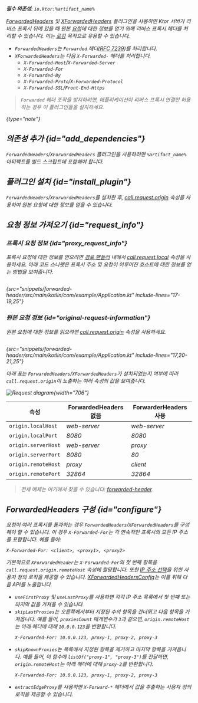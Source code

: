 [//]: # (title: 포워드된 헤더)

<show-structure for="chapter" depth="2"/>
<primary-label ref="server-plugin"/>

<var name="artifact_name" value="ktor-server-forwarded-header"/>
<var name="package_name" value="io.ktor.server.plugins.forwardedheaders"/>

<tldr>
<p>
<b>필수 의존성</b>: <code>io.ktor:%artifact_name%</code>
</p>
<var name="example_name" value="forwarded-header"/>
<include from="lib.topic" element-id="download_example"/>
<include from="lib.topic" element-id="native_server_supported"/>
</tldr>

[ForwardedHeaders](https://api.ktor.io/ktor-server/ktor-server-plugins/ktor-server-forwarded-header/io.ktor.server.plugins.forwardedheaders/-forwarded-headers.html) 및 [XForwardedHeaders](https://api.ktor.io/ktor-server/ktor-server-plugins/ktor-server-forwarded-header/io.ktor.server.plugins.forwardedheaders/-x-forwarded-headers.html) 플러그인을 사용하면 Ktor 서버가 리버스 프록시 뒤에 있을 때 원본 [요청](server-requests.md)에 대한 정보를 얻기 위해 리버스 프록시 헤더를 처리할 수 있습니다. 이는 [로깅](server-logging.md) 목적으로 유용할 수 있습니다.

* `ForwardedHeaders`는 `Forwarded` 헤더([RFC 7239](https://tools.ietf.org/html/rfc7239))를 처리합니다.
* `XForwardedHeaders`는 다음 `X-Forwarded-` 헤더를 처리합니다.
   - `X-Forwarded-Host`/`X-Forwarded-Server`
   - `X-Forwarded-For`
   - `X-Forwarded-By`
   - `X-Forwarded-Proto`/`X-Forwarded-Protocol`
   - `X-Forwarded-SSL`/`Front-End-Https`

> `Forwarded` 헤더 조작을 방지하려면, 애플리케이션이 리버스 프록시 연결만 허용하는 경우 이 플러그인들을 설치하세요.
>
{type="note"}

## 의존성 추가 {id="add_dependencies"}
`ForwardedHeaders`/`XForwardedHeaders` 플러그인을 사용하려면 `%artifact_name%` 아티팩트를 빌드 스크립트에 포함해야 합니다.

<include from="lib.topic" element-id="add_ktor_artifact"/>

## 플러그인 설치 {id="install_plugin"}

<tabs>
<tab title="ForwardedHeader">

<var name="plugin_name" value="ForwardedHeaders"/>
<include from="lib.topic" element-id="install_plugin"/>

</tab>

<tab title="XForwardedHeader">

<var name="plugin_name" value="XForwardedHeaders"/>
<include from="lib.topic" element-id="install_plugin"/>

</tab>
</tabs>

`ForwardedHeaders`/`XForwardedHeaders`를 설치한 후, [call.request.origin](#request_info) 속성을 사용하여 원본 요청에 대한 정보를 얻을 수 있습니다.

## 요청 정보 가져오기 {id="request_info"}

### 프록시 요청 정보 {id="proxy_request_info"}

프록시 요청에 대한 정보를 얻으려면 [경로 핸들러](server-routing.md#define_route) 내에서 [call.request.local](https://api.ktor.io/ktor-server/ktor-server-core/io.ktor.server.request/-application-request/local.html) 속성을 사용하세요.
아래 코드 스니펫은 프록시 주소 및 요청이 이루어진 호스트에 대한 정보를 얻는 방법을 보여줍니다.

```kotlin
```
{src="snippets/forwarded-header/src/main/kotlin/com/example/Application.kt" include-lines="17-19,25"}

### 원본 요청 정보 {id="original-request-information"}

원본 요청에 대한 정보를 읽으려면 [call.request.origin](https://api.ktor.io/ktor-server/ktor-server-core/io.ktor.server.plugins/origin.html) 속성을 사용하세요.

```kotlin
```
{src="snippets/forwarded-header/src/main/kotlin/com/example/Application.kt" include-lines="17,20-21,25"}

아래 표는 `ForwardedHeaders`/`XForwardedHeaders`가 설치되었는지 여부에 따라 `call.request.origin`이 노출하는 여러 속성의 값을 보여줍니다.

![Request diagram](forwarded-headers.png){width="706"}

| 속성               | ForwardedHeaders 없음 | ForwarderHeaders 사용 |
|--------------------|-----------------------|-----------------------|
| `origin.localHost` | _web-server_          | _web-server_          |
| `origin.localPort` | _8080_                | _8080_                |
| `origin.serverHost`| _web-server_          | _proxy_               |
| `origin.serverPort`| _8080_                | _80_                  |
| `origin.remoteHost`| _proxy_               | _client_              |
| `origin.remotePort`| _32864_               | _32864_               |

> 전체 예제는 여기에서 찾을 수 있습니다: [forwarded-header](https://github.com/ktorio/ktor-documentation/tree/%ktor_version%/codeSnippets/snippets/forwarded-header).

## ForwardedHeaders 구성 {id="configure"}

요청이 여러 프록시를 통과하는 경우 `ForwardedHeaders`/`XForwardedHeaders`를 구성해야 할 수 있습니다.
이 경우 `X-Forwarded-For`는 각 연속적인 프록시의 모든 IP 주소를 포함합니다. 예를 들어:

```HTTP
X-Forwarded-For: <client>, <proxy1>, <proxy2>
```

기본적으로 `XForwardedHeader`는 `X-Forwarded-For`의 첫 번째 항목을 `call.request.origin.remoteHost` 속성에 할당합니다.
또한 [IP 주소 선택](https://developer.mozilla.org/en-US/docs/Web/HTTP/Headers/X-Forwarded-For#selecting_an_ip_address)을 위한 사용자 정의 로직을 제공할 수 있습니다.
[XForwardedHeadersConfig](https://api.ktor.io/ktor-server/ktor-server-plugins/ktor-server-forwarded-header/io.ktor.server.plugins.forwardedheaders/-x-forwarded-headers-config/index.html)는 이를 위해 다음 API를 노출합니다.

- `useFirstProxy` 및 `useLastProxy`를 사용하면 각각 IP 주소 목록에서 첫 번째 또는 마지막 값을 가져올 수 있습니다.
- `skipLastProxies`는 오른쪽에서부터 지정된 수의 항목을 건너뛰고 다음 항목을 가져옵니다.
   예를 들어, `proxiesCount` 매개변수가 `3`과 같으면, `origin.remoteHost`는 아래 헤더에 대해 `10.0.0.123`을 반환합니다.
   ```HTTP
   X-Forwarded-For: 10.0.0.123, proxy-1, proxy-2, proxy-3
   ```
- `skipKnownProxies`는 목록에서 지정된 항목을 제거하고 마지막 항목을 가져옵니다.
   예를 들어, 이 함수에 `listOf("proxy-1", "proxy-3")`를 전달하면, `origin.remoteHost`는 아래 헤더에 대해 `proxy-2`를 반환합니다.
   ```HTTP
   X-Forwarded-For: 10.0.0.123, proxy-1, proxy-2, proxy-3
   ```
- `extractEdgeProxy`를 사용하면 `X-Forward-*` 헤더에서 값을 추출하는 사용자 정의 로직을 제공할 수 있습니다.